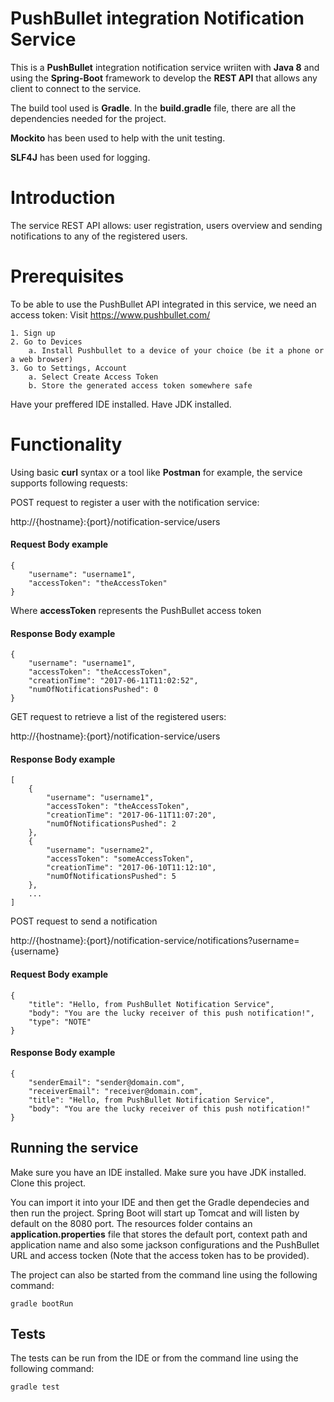 # PushBullet integration Notification Service #

This is a **PushBullet** integration notification service wriiten with **Java 8** and using the **Spring-Boot** framework to develop the **REST API** that allows any client to connect to the service.

The build tool used is **Gradle**. In the **build.gradle** file, there are all the dependencies needed for the project.

**Mockito** has been used to help with the unit testing.

**SLF4J** has been used for logging.

# Introduction #

The service REST API allows: user registration, users overview and sending notifications to any of the registered users.

# Prerequisites #

To be able to use the PushBullet API integrated in this service, we need an access token:
Visit https://www.pushbullet.com/

	1. Sign up
	2. Go to Devices
		a. Install Pushbullet to a device of your choice (be it a phone or a web browser)
	3. Go to Settings, Account
		a. Select Create Access Token
		b. Store the generated access token somewhere safe
		
Have your preffered IDE installed.
Have JDK installed.

# Functionality #

Using basic **curl** syntax or a tool like **Postman** for example, the service supports following requests:

POST request to register a user with the notification service:

http://{hostname}:{port}/notification-service/users

#### Request Body example
	{
		"username": "username1",
		"accessToken": "theAccessToken"
	}

Where **accessToken** represents the PushBullet access token

#### Response Body example
	{
		"username": "username1",
		"accessToken": "theAccessToken",
		"creationTime": "2017-06-11T11:02:52",
		"numOfNotificationsPushed": 0
    }

GET request to retrieve a list of the registered users:

http://{hostname}:{port}/notification-service/users

#### Response Body example
	[
		{
			"username": "username1",
			"accessToken": "theAccessToken",
			"creationTime": "2017-06-11T11:07:20",
			"numOfNotificationsPushed": 2
		},
		{
			"username": "username2",
			"accessToken": "someAccessToken",
			"creationTime": "2017-06-10T11:12:10",
			"numOfNotificationsPushed": 5
		},
		...
	]

POST request to send a notification

http://{hostname}:{port}/notification-service/notifications?username={username}
	
#### Request Body example
	{
		"title": "Hello, from PushBullet Notification Service",
		"body": "You are the lucky receiver of this push notification!",
		"type": "NOTE"
	}

#### Response Body example
	{
		"senderEmail": "sender@domain.com",
		"receiverEmail": "receiver@domain.com",
		"title": "Hello, from PushBullet Notification Service",
		"body": "You are the lucky receiver of this push notification!"
	}
	
	

## Running the service

Make sure you have an IDE installed.
Make sure you have JDK installed.
Clone this project.

You can import it into your IDE and then get the Gradle dependecies and then run the project. Spring Boot will start up Tomcat and will listen by default on the 8080 port. The resources folder contains an **application.properties** file that stores the default port, context path and application name and also some jackson configurations and the PushBullet URL and access tocken (Note that the access token has to be provided).

The project can also be started from the command line using the following command:

	gradle bootRun

## Tests

The tests can be run from the IDE or from the command line using the following command:

	gradle test
